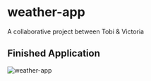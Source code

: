 # weather-app
A collaborative project between Tobi &amp; Victoria

## Finished Application
![weather-app](https://user-images.githubusercontent.com/44228513/184477812-1dfa701d-1f82-4e66-b686-b4a8571d97e4.png)

